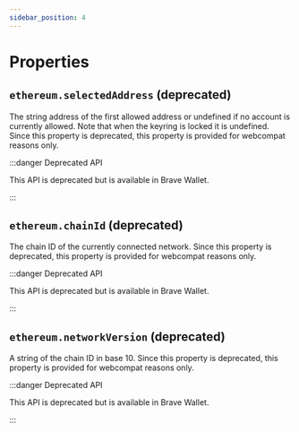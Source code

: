 ```yaml
---
sidebar_position: 4
---
```


# Properties


## `ethereum.selectedAddress` (deprecated)

The string address of the first allowed address or undefined if no account is currently allowed.  Note that when the keyring is locked it is undefined.  Since this property is deprecated, this property is provided for webcompat reasons only.

:::danger Deprecated API

This API is deprecated but is available in Brave Wallet.

:::

## `ethereum.chainId` (deprecated)

The chain ID of the currently connected network.
Since this property is deprecated, this property is provided for webcompat reasons only.

:::danger Deprecated API

This API is deprecated but is available in Brave Wallet.

:::

## `ethereum.networkVersion` (deprecated)

A string of the chain ID in base 10.
Since this property is deprecated, this property is provided for webcompat reasons only.

:::danger Deprecated API

This API is deprecated but is available in Brave Wallet.

:::

